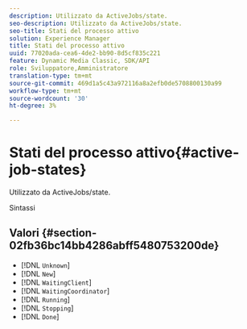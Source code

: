 ```yaml
---
description: Utilizzato da ActiveJobs/state.
seo-description: Utilizzato da ActiveJobs/state.
seo-title: Stati del processo attivo
solution: Experience Manager
title: Stati del processo attivo
uuid: 77020ada-cea6-4de2-bb90-8d5cf835c221
feature: Dynamic Media Classic, SDK/API
role: Sviluppatore,Amministratore
translation-type: tm+mt
source-git-commit: 469d1a5c43a972116a8a2efb0de5708800130a99
workflow-type: tm+mt
source-wordcount: '30'
ht-degree: 3%

---
```



# Stati del processo attivo{#active-job-states}

Utilizzato da ActiveJobs/state.

Sintassi

## Valori {#section-02fb36bc14bb4286abff5480753200de}

* [!DNL `Unknown`]
* [!DNL `New`]
* [!DNL `WaitingClient`]
* [!DNL `WaitingCoordinator`]
* [!DNL `Running`]
* [!DNL `Stopping`]
* [!DNL `Done`]

